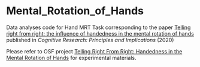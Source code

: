 # Mental_Rotation_of_Hands
Data analyses code for Hand MRT Task corresponding to the paper [Telling right from right: the influence of handedness in the mental rotation of hands](https://cognitiveresearchjournal.springeropen.com/articles/10.1186/s41235-020-00230-9) published in *Cognitive Research: Principles and Implications* (2020)

Please refer to OSF project [Telling Right From Right: Handedness in the Mental Rotation of Hands](https://osf.io/jdtrk/) for experimental materials. 
